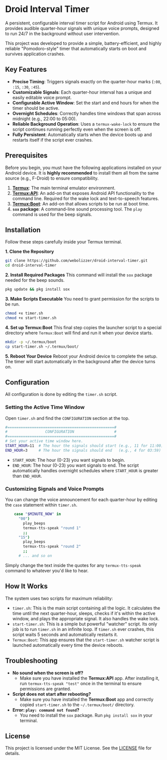 # Droid Interval Timer

A persistent, configurable interval timer script for Android using Termux. It provides audible quarter-hour signals with unique voice prompts, designed to run 24/7 in the background without user intervention.

This project was developed to provide a simple, battery-efficient, and highly reliable "Pomodoro-style" timer that automatically starts on boot and survives application crashes.

## Key Features

  - **Precise Timing**: Triggers signals exactly on the quarter-hour marks (`:00`, `:15`, `:30`, `:45`).
  - **Customizable Signals**: Each quarter-hour interval has a unique and easily editable voice prompt.
  - **Configurable Active Window**: Set the start and end hours for when the timer should be active.
  - **Overnight Schedules**: Correctly handles time windows that span across midnight (e.g., 22:00 to 05:00).
  - **Reliable Background Operation**: Uses a `termux-wake-lock` to ensure the script continues running perfectly even when the screen is off.
  - **Fully Persistent**: Automatically starts when the device boots up and restarts itself if the script ever crashes.

## Prerequisites

Before you begin, you must have the following applications installed on your Android device. It is **highly recommended** to install them all from the same source (e.g., F-Droid) to ensure compatibility.

1.  **[Termux](https://f-droid.org/en/packages/com.termux/)**: The main terminal emulator environment.
2.  **[Termux:API](https://f-droid.org/en/packages/com.termux.api/)**: An add-on that exposes Android API functionality to the command line. Required for the wake lock and text-to-speech features.
3.  **[Termux:Boot](https://f-droid.org/en/packages/com.termux.boot/)**: An add-on that allows scripts to be run at boot time.
4.  **`sox` package**: A command-line sound processing tool. The `play` command is used for the beep signals.

## Installation

Follow these steps carefully inside your Termux terminal.

**1. Clone the Repository**

```bash
git clone https://github.com/webolizzer/droid-interval-timer.git
cd droid-interval-timer
```

**2. Install Required Packages**
This command will install the `sox` package needed for the beep sounds.

```bash
pkg update && pkg install sox
```

**3. Make Scripts Executable**
You need to grant permission for the scripts to be run.

```bash
chmod +x timer.sh
chmod +x start-timer.sh
```

**4. Set up Termux:Boot**
This final step copies the launcher script to a special directory where `Termux:Boot` will find and run it when your device starts.

```bash
mkdir -p ~/.termux/boot
cp start-timer.sh ~/.termux/boot/
```

**5. Reboot Your Device**
Reboot your Android device to complete the setup. The timer will start automatically in the background after the device turns on.

## Configuration

All configuration is done by editing the `timer.sh` script.

### Setting the Active Time Window

Open `timer.sh` and find the `CONFIGURATION` section at the top.

```bash
#================================================#
#                 CONFIGURATION                  #
#================================================#
# Set your active time window here.
START_HOUR=11  # The hour the signals should start (e.g., 11 for 11:00)
END_HOUR=3     # The hour the signals should end   (e.g., 4 for 03:59)
```

  - `START_HOUR`: The hour (0-23) you want signals to begin.
  - `END_HOUR`: The hour (0-23) you want signals to end. The script automatically handles overnight schedules where `START_HOUR` is greater than `END_HOUR`.

### Customizing Signals and Voice Prompts

You can change the voice announcement for each quarter-hour by editing the `case` statement within `timer.sh`.

```bash
    case "$MINUTE_NOW" in
      "00")
        play_beeps
        termux-tts-speak "round 1"
        ;;
      "15")
        play_beeps
        termux-tts-speak "round 2"
        ;;
      # ... and so on
```

Simply change the text inside the quotes for any `termux-tts-speak` command to whatever you'd like to hear.

## How It Works

The system uses two scripts for maximum reliability:

  - `timer.sh`: This is the main script containing all the logic. It calculates the time until the next quarter-hour, sleeps, checks if it's within the active window, and plays the appropriate signal. It also handles the wake lock.
  - `start-timer.sh`: This is a simple but powerful "watcher" script. Its only job is to run `timer.sh` in an infinite loop. If `timer.sh` ever crashes, this script waits 5 seconds and automatically restarts it.
  - `Termux:Boot`: This app ensures that the `start-timer.sh` watcher script is launched automatically every time the device reboots.

## Troubleshooting

  - **No sound when the screen is off?**
      - Make sure you have installed the **Termux:API** app. After installing it, run `termux-tts-speak "test"` once in the terminal to ensure permissions are granted.
  - **Script does not start after rebooting?**
      - Make sure you have installed the **Termux:Boot** app and correctly copied `start-timer.sh` to the `~/.termux/boot/` directory.
  - **Error: `play: command not found`?**
      - You need to install the `sox` package. Run `pkg install sox` in your terminal.

## License

This project is licensed under the MIT License. See the [LICENSE](https://www.google.com/search?q=LICENSE) file for details.
